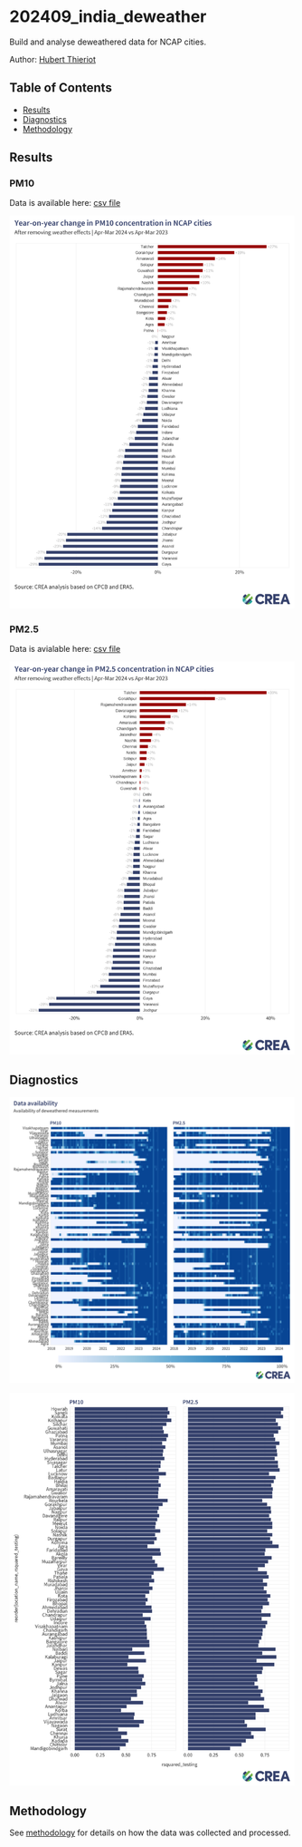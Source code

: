 # 202409_india_deweather

Build and analyse deweathered data for NCAP cities.

Author: [Hubert Thieriot](mailto:hubert@energyancleanair.org)

## Table of Contents
- [Results](#results)
- [Diagnostics](#diagnostics)
- [Methodology](#methodology)

## Results

### PM10
Data is available here: [csv file](results/yoy_pm10.csv)


![PM10](results/yoy_pm10_w_logo.png)


### PM2.5
Data is avialable here: [csv file](results/yoy_pm25.csv)

![PM25](results/yoy_pm25_w_logo.png)



## Diagnostics
![Data availability](./diagnostics/data_availability.png)

![Model performance](./diagnostics/rsquared_testing.png)



## Methodology
See [methodology](./methodology.md) for details on how the data was collected and processed.





